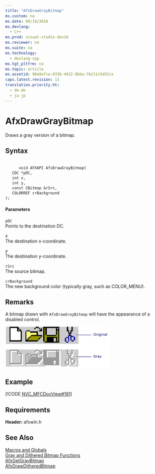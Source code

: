 ```yaml
---
title: "AfxDrawGrayBitmap"
ms.custom: na
ms.date: 09/19/2016
ms.devlang: 
  - C++
ms.prod: visual-studio-dev14
ms.reviewer: na
ms.suite: na
ms.technology: 
  - devlang-cpp
ms.tgt_pltfrm: na
ms.topic: article
ms.assetid: 90e0afce-933b-4422-8bba-7b211c5d52ca
caps.latest.revision: 11
translation.priority.ht: 
  - de-de
  - ja-jp
---
```

# AfxDrawGrayBitmap
Draws a gray version of a bitmap.  
  
## Syntax  
  
```  
  
      void AFXAPI AfxDrawGrayBitmap(  
   CDC *pDC,  
   int x,  
   int y,  
   const CBitmap &rSrc,  
   COLORREF crBackground  
);  
```  
  
#### Parameters  
 `pDC`  
 Points to the destination DC.  
  
 *x*  
 The destination x-coordinate.  
  
 *y*  
 The destination y-coordinate.  
  
 `rSrc`  
 The source bitmap.  
  
 `crBackground`  
 The new background color (typically gray, such as COLOR_MENU).  
  
## Remarks  
 A bitmap drawn with `AfxDrawGrayBitmap` will have the appearance of a disabled control.  
  
 ![Comparison of gray and original icon versions](../vs140/media/vcGrayBitmap.gif "vcGrayBitmap")  
  
## Example  
 [!CODE [NVC_MFCDocView#191](../CodeSnippet/VS_Snippets_Cpp/NVC_MFCDocView#191)]  
  
## Requirements  
 **Header:** afxwin.h  
  
## See Also  
 [Macros and Globals](../vs140/MFC-Macros-and-Globals.md)   
 [Gray and Dithered Bitmap Functions](../vs140/Gray-and-Dithered-Bitmap-Functions.md)   
 [AfxGetGrayBitmap](../vs140/AfxGetGrayBitmap.md)   
 [AfxDrawDitheredBitmap](../vs140/AfxDrawDitheredBitmap.md)